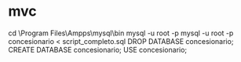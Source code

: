 # mvc
cd \Program Files\Ampps\mysql\bin
mysql -u root -p
mysql -u root -p concesionario < script_completo.sql
DROP DATABASE concesionario;
CREATE DATABASE concesionario;
USE concesionario;